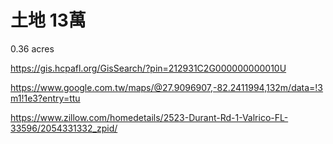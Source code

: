 土地 13萬 
========

0.36 acres

https://gis.hcpafl.org/GisSearch/?pin=212931C2G000000000010U

https://www.google.com.tw/maps/@27.9096907,-82.2411994,132m/data=!3m1!1e3?entry=ttu

https://www.zillow.com/homedetails/2523-Durant-Rd-1-Valrico-FL-33596/2054331332_zpid/



